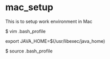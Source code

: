 mac_setup
=========

This is to setup work environment in Mac




$ vim .bash_profile 
 
export JAVA_HOME=$(/usr/libexec/java_home)
 
$ source .bash_profile
